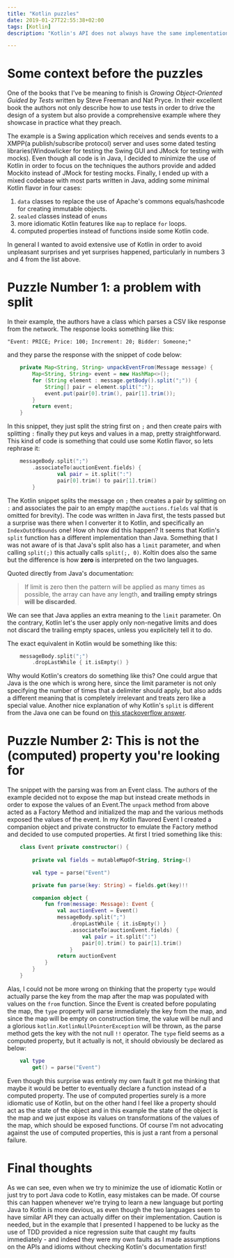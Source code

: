 ```yaml
---
title: "Kotlin puzzles"
date: 2019-01-27T22:55:38+02:00
tags: [Kotlin]
description: "Kotlin's API does not always have the same implementation with Java and hasty use of idioms can result in unpleasant surprises"

---
```

# Some context before the puzzles

One of the books that I've be meaning to finish is _Growing Object-Oriented Guided by Tests_ written by Steve Freeman and Nat Pryce. In their excellent book the authors not only describe how to use tests in order to drive the design of a system but also provide a comprehensive example where they showcase in practice what they preach.

The example is a Swing application which receives and sends events to a XMPP(a publish/subscribe protocol) server and uses some dated testing libraries(Windowlicker for testing the Swing GUI and JMock for testing with mocks). Even though all code is in Java, I decided to minimize the use of Kotlin in order to focus on the techniques the authors provide and added Mockito instead of JMock for testing mocks. Finally, I ended up with a mixed codebase with most parts written in Java, adding some minimal Kotlin flavor in four cases:

1. `data` classes to replace the use of Apache's commons equals/hashcode for creating immutable objects.
2. `sealed` classes instead of `enums`
3. more idiomatic Kotlin features like `map` to replace `for` loops. 
4. computed properties instead of functions inside some Kotlin code.

In general I wanted to avoid extensive use of Kotlin in order to avoid unpleasant surprises and yet surprises happened, particularly in numbers 3 and 4 from the list above.

# Puzzle Number 1: a problem with split

In their example, the authors have a class which parses a CSV like response from the network. The response looks something like this:

```
"Event: PRICE; Price: 100; Increment: 20; Bidder: Someone;"
```

and they parse the response with the snippet of code below:
```Java
    private Map<String, String> unpackEventFrom(Message message) {
        Map<String, String> event = new HashMap<>();
        for (String element : message.getBody().split(";")) {
            String[] pair = element.split(":");
            event.put(pair[0].trim(), pair[1].trim());
        }
        return event;
    }
```

In this snippet, they just split the string first on `;` and then create pairs with splitting `:` finally they put keys and values in a map, pretty straightforward. This kind of code is something that could use some Kotlin flavor, so lets rephrase it:

```Kotlin
    messageBody.split(";")
        .associateTo(auctionEvent.fields) {
                val pair = it.split(":")
                pair[0].trim() to pair[1].trim()
        }
```

The Kotlin snippet splits the message on `;` then creates a pair by splitting on `:` and associates the pair to an empty map(the `auctions.fields` val that is omitted for brevity). The code was written in Java first, the tests passed but a surprise was there when I converter it to Kotlin, and specifically an `IndexOutOfBounds` one! How oh how did this happen? It seems that Kotlin's `split` function has a different implementation than Java. Something that I was not aware of is that
Java's split also has a `limit` parameter, and when calling `split(;)` this actually calls `split(;, 0)`. Koltin does also the same but the difference is how **zero** is interpreted on the two languages.

Quoted directly from Java's documentation:

> If limit is zero then the pattern will be applied as many times as possible, the array can have any length, **and trailing empty strings will be discarded**.

We can see that Java applies an extra meaning to the `limit` parameter. On the contrary, Kotlin let's the user apply only non-negative limits and does not discard the trailing empty spaces, unless you explicitely tell it to do.

The exact equivalent in Kotlin would be something like this:

```Kotlin
    messageBody.split(";")
        .dropLastWhile { it.isEmpty() }
```

Why would Kotlin's creators do something like this? One could argue that Java is the one which is wrong here, since the limit parameter is not only specifying the number of times that a delimiter should apply, but also adds a different meaning that is completely irrelevant and treats zero like a special value. Another nice explanation of why Kotlin's `split` is different from the Java one can be found on [this stackoverflow
answer](https://stackoverflow.com/questions/48697300/difference-between-kotlin-and-java-string-split-with-regex).

# Puzzle Number 2: This is not the (computed) property you're looking for

The snippet with the parsing was from an Event class. The authors of the example decided not to expose the map but instead create methods in order to expose the values of an Event.The `unpack` method from above acted as a Factory Method and initialized the map and the various methods exposed the values of the event. In my Kotlin flavored Event I created a companion object and private constructor to emulate the Factory method and decided to use computed properties. At first I tried something like this:

```Kotlin
    class Event private constructor() {
        
        private val fields = mutableMapOf<String, String>()

        val type = parse("Event")

        private fun parse(key: String) = fields.get(key)!!

        companion object {
            fun from(message: Message): Event {
                val auctionEvent = Event()
                messageBody.split(";")
                    .dropLastWhile { it.isEmpty() }
                    .associateTo(auctionEvent.fields) {
                        val pair = it.split(":")
                        pair[0].trim() to pair[1].trim()
                    }
                return auctionEvent
            }
        }
    }
```

Alas, I could not be more wrong on thinking that the property `type` would actually parse the key from the map after the map was populated with values on the `from` function. Since the Event is created before populating the map, the `type` property will parse immediately the key from the map, and since the map will be empty on construction time, the value will be null and a glorious `kotlin.KotlinNullPointerException` will be thrown, as the parse method gets the key with the not null
`!!` operator. The `type` field seems as a computed property, but it actually is not, it should obviously be declared as below:

```Kotlin
    val type
        get() = parse("Event")
```

Even though this surprise was entirely my own fault it got me thinking that maybe it would be better to eventually declare a function instead of a computed property. The use of computed properties surely is a more idiomatic use of Kotlin, but on the other hand I feel like a property should act as the state of the object and in this example the state of the object is the map and we just expose its values on transformations of the values of
the map, which should be exposed functions. Of course I'm not advocating against the use of computed properties, this is just a rant from a personal failure.

# Final thoughts

As we can see, even when we try to minimize the use of idiomatic Kotlin or just try to port Java code to Kotlin, easy mistakes can be made. Of course this can happen whenever we're trying to learn a new language but porting Java to Kotlin is more devious, as even though the two languages seem to have similar API they can actually differ on their implementation. Caution is needed, but in the example that I presented I happened to be lucky as the use of TDD provided a nice regression
suite that caught my faults immediately - and indeed they were my own faults as I made assumptions on the APIs and idioms without checking Kotlin's documentation first! 
